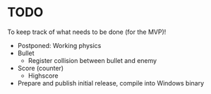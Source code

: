# TODO

To keep track of what needs to be done (for the MVP)!

* Postponed: Working physics
* Bullet
  * Register collision between bullet and enemy
* Score (counter)
  * Highscore
* Prepare and publish initial release, compile into Windows binary

